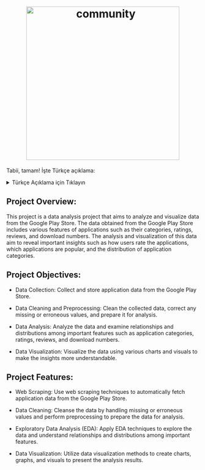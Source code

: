 <h1 align="center">
  <img src="https://cdn.wccftech.com/wp-content/uploads/2021/10/Google_Play_Store_3.jpg" alt="community" height="400"/>
</h1>

Tabii, tamam! İşte Türkçe açıklama:

<details>
<summary>
Türkçe Açıklama için Tıklayın
</summary>

## Proje Genel Bakış:

Bu proje, Google Play Store'daki verileri analiz etmeyi ve görselleştirmeyi amaçlayan bir veri analizi projesidir. Google Play Store'dan elde edilen veriler, uygulamaların kategorileri, derecelendirmeleri, yorumları, indirme sayıları gibi çeşitli özelliklerini içermektedir. Bu verilerin analizi ve görselleştirilmesi, kullanıcıların uygulamaları nasıl değerlendirdiği, popüler uygulamaların hangileri olduğu ve uygulama kategorilerinin dağılımı gibi önemli bilgileri ortaya çıkarmayı hedeflemektedir.

## Proje Hedefleri:

- Veri Toplama: Google Play Store'dan uygulama verilerini toplamak ve kaydetmek.

- Veri Temizleme ve Ön İşleme: Elde edilen verileri temizlemek, eksik veya hatalı verileri düzeltmek ve analiz için uygun hale getirmek.

- Veri Analizi: Verileri analiz etmek ve uygulama kategorileri, derecelendirmeler, yorumlar, indirme sayıları gibi önemli özellikler arasındaki ilişkileri ve dağılımları incelemek.

- Veri Görselleştirme: Verileri çeşitli grafikler ve görsellerle görselleştirmek ve elde edilen bilgileri daha anlaşılır hale getirmek.

## Proje Özellikleri:

- Web Scraping: Google Play Store'dan uygulama verilerini otomatik olarak çekmek için web scraping yöntemleri kullanmak.

- Veri Temizleme: Elde edilen verilerdeki eksik veya hatalı değerleri temizlemek ve veriyi hazırlamak için ön işleme yapmak.

- Keşifsel Veri Analizi (EDA): Verileri inceleyerek önemli özellikler arasındaki ilişkileri ve dağılımları anlamak için EDA yöntemlerini uygulamak.

- Veri Görselleştirme: Verileri grafikler, çizimler ve görsellerle görselleştirmek ve analiz sonuçlarını sunmak için veri görselleştirme yöntemleri kullanmak.

</details>

## Project Overview:

This project is a data analysis project that aims to analyze and visualize data from the Google Play Store. The data obtained from the Google Play Store includes various features of applications such as their categories, ratings, reviews, and download numbers. The analysis and visualization of this data aim to reveal important insights such as how users rate the applications, which applications are popular, and the distribution of application categories.

## Project Objectives:

- Data Collection: Collect and store application data from the Google Play Store.

- Data Cleaning and Preprocessing: Clean the collected data, correct any missing or erroneous values, and prepare it for analysis.

- Data Analysis: Analyze the data and examine relationships and distributions among important features such as application categories, ratings, reviews, and download numbers.

- Data Visualization: Visualize the data using various charts and visuals to make the insights more understandable.

## Project Features:

- Web Scraping: Use web scraping techniques to automatically fetch application data from the Google Play Store.

- Data Cleaning: Cleanse the data by handling missing or erroneous values and perform preprocessing to prepare the data for analysis.

- Exploratory Data Analysis (EDA): Apply EDA techniques to explore the data and understand relationships and distributions among important features.

- Data Visualization: Utilize data visualization methods to create charts, graphs, and visuals to present the analysis results.
